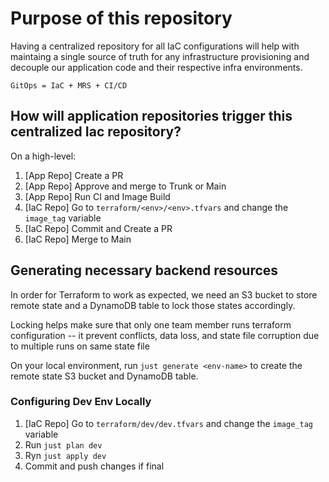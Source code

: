 # Purpose of this repository

Having a centralized repository for all IaC configurations will help with maintaing a single source of truth for any infrastructure provisioning and decouple our application code and their respective infra environments.

`GitOps = IaC + MRS + CI/CD`

## How will application repositories trigger this centralized Iac repository?

On a high-level:

1. [App Repo] Create a PR
2. [App Repo] Approve and merge to Trunk or Main
3. [App Repo] Run CI and Image Build
4. [IaC Repo] Go to `terraform/<env>/<env>.tfvars` and change the `image_tag` variable
5. [IaC Repo] Commit and Create a PR
6. [IaC Repo] Merge to Main

## Generating necessary backend resources

In order for Terraform to work as expected, we need an S3 bucket to store remote state and a DynamoDB table to lock those states accordingly.

Locking helps make sure that only one team member runs terraform configuration -- it prevent conflicts, data loss, and state file corruption due to multiple runs on same state file

On your local environment, run `just generate <env-name>` to create the remote state S3 bucket and DynamoDB table.

### Configuring Dev Env Locally

1. [IaC Repo] Go to `terraform/dev/dev.tfvars` and change the `image_tag` variable
2. Run `just plan dev`
3. Ryn `just apply dev`
4. Commit and push changes if final
